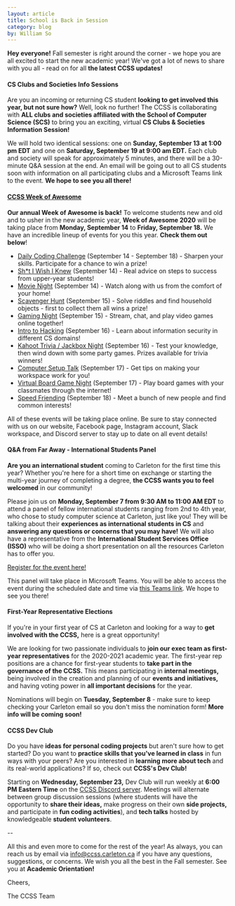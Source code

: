 ```yaml
---
layout: article
title: School is Back in Session
category: blog
by: William So
---
```

<style>
blockquote{
    border-left: border-left: 6px solid #c40729 !important;
}
</style>

<b>Hey everyone!</b> Fall semester is right around the corner - we hope you are all excited to start the new academic year! We've got a lot of news to share with you all - read on for all <b>the latest CCSS updates!</b>

<h4>CS Clubs and Societies Info Sessions</h4>

Are you an incoming or returning CS student <b>looking to get involved this year, but not sure how?</b> Well, look no further! The CCSS is collaborating with <b>ALL clubs and societies affiliated with the School of Computer Science (SCS)</b> to bring you an exciting, virtual <b>CS Clubs & Societies Information Session!</b>

We will hold two identical sessions: one on <b>Sunday, September 13 at 1:00 pm EDT</b> and one on <b>Saturday, September 19 at 9:00 am EDT.</b> Each club and society will speak for approximately 5 minutes, and there will be a 30-minute Q&A session at the end.
An email will be going out to all CS students soon with information on all participating clubs and a Microsoft Teams link to the event. <b>We hope to see you all there!</b>

<h4><a href="/community/events/woa/">CCSS Week of Awesome</a></h4>

<b>Our annual Week of Awesome is back!</b> To welcome students new and old and to usher in the new academic year, <b>Week of Awesome 2020</b> will be taking place from <b>Monday, September 14</b> to <b>Friday, September 18.</b> We have an incredible lineup of events for you this year. <b>Check them out below</b>!

<ul>
<li><a href="https://www.facebook.com/events/1976308575834049?acontext=%7B%22source%22%3A5%2C%22action_history%22%3A[%7B%22surface%22%3A%22page%22%2C%22mechanism%22%3A%22main_list%22%2C%22extra_data%22%3A%22%5C%22[]%5C%22%22%7D]%2C%22has_source%22%3Atrue%7D">Daily Coding Challenge</a> (September 14 - September 18) - Sharpen your skills. Participate for a chance to win a prize!</li>
<li><a href="https://www.facebook.com/events/1802288346600797/?acontext=%7B%22source%22%3A5%2C%22action_history%22%3A[%7B%22surface%22%3A%22page%22%2C%22mechanism%22%3A%22main_list%22%2C%22extra_data%22%3A%22%5C%22[]%5C%22%22%7D]%2C%22has_source%22%3Atrue%7D">Sh*t I Wish I Knew</a> (September 14) - Real advice on steps to success from upper-year students!</li>
<li><a href="https://www.facebook.com/events/819290345545303/?acontext=%7B%22source%22%3A5%2C%22action_history%22%3A[%7B%22surface%22%3A%22page%22%2C%22mechanism%22%3A%22main_list%22%2C%22extra_data%22%3A%22%5C%22[]%5C%22%22%7D]%2C%22has_source%22%3Atrue%7D">Movie Night</a>  (September 14) - Watch along with us from the comfort of your home!</li>
<li><a href="https://www.facebook.com/events/307716180451372/?acontext=%7B%22source%22%3A5%2C%22action_history%22%3A[%7B%22surface%22%3A%22page%22%2C%22mechanism%22%3A%22main_list%22%2C%22extra_data%22%3A%22%5C%22[]%5C%22%22%7D]%2C%22has_source%22%3Atrue%7D">Scavenger Hunt</a> (September 15) - Solve riddles and find household objects - first to collect them all wins a prize!</li>
<li><a href="https://www.facebook.com/events/600715104139804/?acontext=%7B%22source%22%3A5%2C%22action_history%22%3A[%7B%22surface%22%3A%22page%22%2C%22mechanism%22%3A%22main_list%22%2C%22extra_data%22%3A%22%5C%22[]%5C%22%22%7D]%2C%22has_source%22%3Atrue%7D">Gaming Night</a> (September 15) - Stream, chat, and play video games online together!</li>
<li><a href="https://www.facebook.com/events/757929945041316/?acontext=%7B%22source%22%3A5%2C%22action_history%22%3A[%7B%22surface%22%3A%22page%22%2C%22mechanism%22%3A%22main_list%22%2C%22extra_data%22%3A%22%5C%22[]%5C%22%22%7D]%2C%22has_source%22%3Atrue%7D">Intro to Hacking</a> (September 16) - Learn about information security in different CS domains!</li>
<li><a href="https://www.facebook.com/events/3181930761889492/?acontext=%7B%22source%22%3A5%2C%22action_history%22%3A[%7B%22surface%22%3A%22page%22%2C%22mechanism%22%3A%22main_list%22%2C%22extra_data%22%3A%22%5C%22[]%5C%22%22%7D]%2C%22has_source%22%3Atrue%7D">Kahoot Trivia / Jackbox Night</a> (September 16) - Test your knowledge, then wind down with some party games. Prizes available for trivia winners!</li>
<li><a href="https://www.facebook.com/events/3246216862111132/?acontext=%7B%22source%22%3A5%2C%22action_history%22%3A[%7B%22surface%22%3A%22page%22%2C%22mechanism%22%3A%22main_list%22%2C%22extra_data%22%3A%22%5C%22[]%5C%22%22%7D]%2C%22has_source%22%3Atrue%7D">Computer Setup Talk</a> (September 17) - Get tips on making your workspace work for you!</li>
<li><a href="https://www.facebook.com/events/342668140198769/?acontext=%7B%22source%22%3A5%2C%22action_history%22%3A[%7B%22surface%22%3A%22page%22%2C%22mechanism%22%3A%22main_list%22%2C%22extra_data%22%3A%22%5C%22[]%5C%22%22%7D]%2C%22has_source%22%3Atrue%7D">Virtual Board Game Night</a> (September 17) - Play board games with your classmates through the internet!</li>
<li><a href="https://www.facebook.com/events/708011513116708/?acontext=%7B%22source%22%3A5%2C%22action_history%22%3A[%7B%22surface%22%3A%22page%22%2C%22mechanism%22%3A%22main_list%22%2C%22extra_data%22%3A%22%5C%22[]%5C%22%22%7D]%2C%22has_source%22%3Atrue%7D">Speed Friending</a> (September 18) - Meet a bunch of new people and find common interests!</li>
</ul>
All of these events will be taking place online. Be sure to stay connected with us on our website, Facebook page, Instagram account, Slack workspace, and Discord server to stay up to date on all event details!

<h4>Q&A from Far Away - International Students Panel</h4>

<b>Are you an international student</b> coming to Carleton for the first time this year? Whether you're here for a short time on exchange or starting the multi-year journey of completing a degree, <b>the CCSS wants you to feel welcomed</b> in our community!

Please join us on <b>Monday, September 7 from 9:30 AM to 11:00 AM EDT</b> to attend a panel of fellow international students ranging from 2nd to 4th year, who chose to study computer science at Carleton, just like you! They will be talking about their <b>experiences as international students in CS</b> and <b>answering any questions or concerns that you may have!</b> We will also have a representative from the <b>International Student Services Office (ISSO)</b> who will be doing a short presentation on all the resources Carleton has to offer you.

<a href="https://docs.google.com/forms/d/e/1FAIpQLSeNoQMMfY74p3z4UTDU8UBSQJ9M1aCder-WTXsn3VrdzJWTXw/viewform">Register for the event here!</a>

This panel will take place in Microsoft Teams. You will be able to access the event during the scheduled date and time via <a href="https://teams.microsoft.com/dl/launcher/launcher.html?type=meetup-join&deeplinkId=01fd131a-a53c-40f6-9200-623c2ff8013d&directDl=true&msLaunch=true&enableMobilePage=true&url=%2F_%23%2Fl%2Fmeetup-join%2F19%3Ameeting_NmI3NjhlMzUtMWJhNS00NDg0LWFkNGYtYTBiMmI5NTNmYzM3@thread.v2%2F0%3Fcontext%3D%257b%2522Tid%2522%253a%25226ad91895-de06-485e-bc51-fce126cc8530%2522%252c%2522Oid%2522%253a%25228f673cc7-c6a0-4fba-abe4-237b3a53eb2f%2522%257d%26anon%3Dtrue&suppressPrompt=true">this Teams link</a>. We hope to see you there!

<h4>First-Year Representative Elections</h4>

If you're in your first year of CS at Carleton and looking for a way to <b>get involved with the CCSS,</b> here is a great opportunity!

We are looking for two passionate individuals to <b>join our exec team as first-year representatives</b> for the 2020-2021 academic year. The first-year rep positions are a chance for first-year students to <b>take part in the governance of the CCSS.</b> This means participating in <b>internal meetings,</b> being involved in the creation and planning of our <b>events and initiatives,</b> and having voting power in <b>all important decisions</b> for the year.

Nominations will begin on <b>Tuesday, September 8</b> - make sure to keep checking your Carleton email so you don't miss the nomination form! <b>More info will be coming soon!</b>

<h4>CCSS Dev Club</h4>

Do you have <b>ideas for personal coding projects</b> but aren't sure how to get started? Do you want to <b>practice skills that you've learned in class</b> in fun ways with your peers? Are you interested in <b>learning more about tech</b> and its real-world applications? If so, check out <b>CCSS's Dev Club!</b>

Starting on <b>Wednesday, September 23,</b> Dev Club will run weekly at <b>6:00 PM Eastern Time</b> on the <a href="https://discord.com/invite/VdxStVE">CCSS Discord server</a>. Meetings will alternate between </b>group discussion sessions</b> (where students will have the opportunity to <b>share their ideas,</b> make progress on their own <b>side projects,</b> and participate in <b>fun coding activities</b>), and <b>tech talks</b> hosted by knowledgeable <b>student volunteers</b>.

--

All this and even more to come for the rest of the year! As always, you can reach us by email via <a href="mailto:info@ccss.carleton.ca">info@ccss.carleton.ca</a> if you have any questions, suggestions, or concerns. We wish you all the best in the Fall semester. See you at <b>Academic Orientation!</b>

Cheers,

The CCSS Team